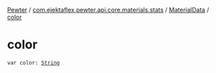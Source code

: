 [Pewter](../../index.md) / [com.ejektaflex.pewter.api.core.materials.stats](../index.md) / [MaterialData](index.md) / [color](./color.md)

# color

`var color: `[`String`](https://kotlinlang.org/api/latest/jvm/stdlib/kotlin/-string/index.html)
